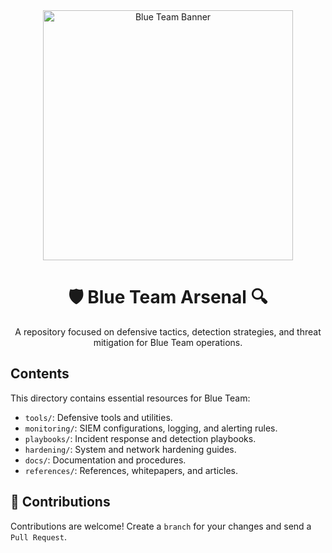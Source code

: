 <div align="center">
  <img src="https://media1.giphy.com/media/v1.Y2lkPTc5MGI3NjExamkxdWc1Z3lvdWJ3dGNiOHJiZHZ6enNvMXEyOWR2Ynl2d2xva3BkYSZlcD12MV9pbnRlcm5hbF9naWZfYnlfaWQmY3Q9Zw/uGauGKiUq0i9cXFh2z/giphy.gif" alt="Blue Team Banner" width="400">
  <h1><samp>🛡️</samp> Blue Team Arsenal <samp>🔍</samp></h1>
  <p>A repository focused on defensive tactics, detection strategies, and threat mitigation for Blue Team operations.</p>
</div>

## Contents

This directory contains essential resources for Blue Team:

* `tools/`: Defensive tools and utilities.
* `monitoring/`: SIEM configurations, logging, and alerting rules.
* `playbooks/`: Incident response and detection playbooks.
* `hardening/`: System and network hardening guides.
* `docs/`: Documentation and procedures.
* `references/`: References, whitepapers, and articles.

## 🤝 Contributions

Contributions are welcome! Create a `branch` for your changes and send a `Pull Request`.
